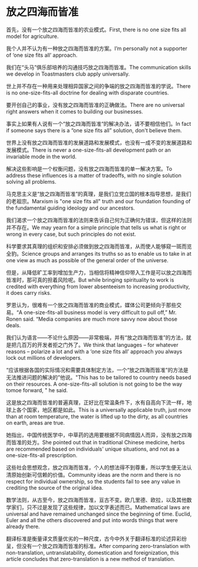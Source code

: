 # 放之四海而皆准

<p><span class="chinese">首先，没有一个放之四海而皆准的农业模式。</span><span class="english">First, there is no one size fits all model for agriculture.</span></p>

<p><span class="chinese">我个人并不认为有一种放之四海而皆准的方案。</span><span class="english">I’m personally not a supporter of ‘one size fits all’ approach.</span></p>

<p><span class="chinese">我们在“头马”俱乐部培养的沟通技巧放之四海而皆准。</span><span class="english">The communication skills we develop in Toastmasters club apply universally.</span></p>

<p><span class="chinese">世上并不存在一种用来处理相异国家之间的争端的放之四海而皆准的学说。</span><span class="english">There is no one-size-fits-all doctrine for dealing with disparate countries.</span></p>

<p><span class="chinese">要开创自己的事业，没有放之四海而皆准的正确做法。</span><span class="english">There are no universal right answers when it comes to building our businesses.</span></p>

<p><span class="chinese">事实上如果有人说有一个“放之四海而皆准“的解决办法，请不要相信他们。</span><span class="english">In fact if someone says there is a “one size fits all” solution, don't believe them.</span></p>

<p><span class="chinese">世界上没有放之四海而皆准的发展道路和发展模式，也没有一成不变的发展道路和发展模式。</span><span class="english">There is never a one-size-fits-all development path or an invariable mode in the world.</span></p>

<p><span class="chinese">解决这些影响是一个权衡问题，没有放之四海而皆准的单一解决方案。</span><span class="english">To address these influences is a matter of tradeoffs, with no single solution solving all problems.</span></p>

<p><span class="chinese">马克思主义是“放之四海而皆准”的真理，是我们立党立国的根本指导思想，是我们的老祖宗。</span><span class="english">Marxism is "one size fits all" truth and our foundation founding of the fundamental guiding ideology and our ancestors.</span></p>

<p><span class="chinese">我们渴求一个放之四海而皆准的法则来告诉自己何为正确何为错误，但这样的法则并不存在。</span><span class="english">We may yearn for a simple principle that tells us what is right or wrong in every case, but such principles do not exist.</span></p>

<p><span class="chinese">科学要求其真理的组织和安排必须做到放之四海而皆准，从而使人能够窥一斑而览全豹。</span><span class="english">Science groups and arranges its truths so as to enable us to take in at one view as much as possible of the general order of the universe.</span></p>

<p><span class="chinese">但是，从降低旷工率到增加生产力，当相信将精神信仰带入工作是可以放之四海而皆准时，那可真的担着风险呢。</span><span class="english">But while bringing spirituality to work is credited with everything from lower absenteeism to increasing productivity, it does carry risks.</span></p>

<p><span class="chinese">罗恩认为，很难有一个放之四海而皆准的商业模式，媒体公司更倾向于那些交易。</span><span class="english">“A one-size-fits-all business model is very difficult to pull off,” Mr. Ronen said. “Media companies are much more savvy now about those deals.</span></p>

<p><span class="chinese">我们认为语言——不论什么原因——非常极端，并有“放之四海而皆准”的方法，就是把几百万的开发者拒之门外了。</span><span class="english">We think that languages – for whatever reasons – polarize a lot and with a ‘one size fits all’ approach you always lock out millions of developers.</span></p>

<p><span class="chinese">“应该根据各国的实际情况和需要具体制定方法，一个“放之四海而皆准”的方法是无法推进问题的解决的”他说。</span><span class="english">"This has to be tailored to country needs based on their resources. A one-size-fits-all solution is not going to be the way tomoe forward, " he said.</span></p>

<p><span class="chinese">这是放之四海而皆准的普遍真理，正好比在常温条件下，水有自高向下流一样，地球上各个国家，地区都是如此。</span><span class="english">This is a universally applicable truth, just more than at room temperature, the water is lifted up to the dirty, as all countries on earth, areas are true.</span></p>

<p><span class="chinese">她指出，中国传统医学中，中草药的选用要根据不同病情因人而异，没有放之四海而皆准的处方。</span><span class="english">She pointed out that in traditional Chinese medicine, herbs are recommended based on individuals' unique situations, and not as a one-size-fits-all prescription.</span></p>

<p><span class="chinese">这些社会思想观念，放之四海而皆准，个人的想法得不到尊重，所以学生便无法认清原始创新可信赖的价值。</span><span class="english">Community ideas are the norm and there is no respect for individual ownership, so the students fail to see any value in crediting the source of the original idea.</span></p>

<p><span class="chinese">数学法则，从古至今，放之四海而皆准，亘古不变。欧几里德、欧拉，以及其他数学家们，只不过是发现了这些规律，加以文字表述而已。</span><span class="english">Mathematical laws are universal and have remained unchanged since the beginning of time. Euclid, Euler and all the others discovered and put into words things that were already there.</span></p>

<p><span class="chinese">翻译标准是衡量译文质量优劣的一种尺度，古今中外关于翻译标准的论述异彩纷呈，但没有一个放之四海而皆准的标准。</span><span class="english">After comparing zero-translation with non-translation, untranslatability, domestication and foreignization, this article concludes that zero-translation is a new method of translation.</span></p>

